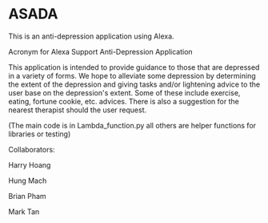 # ASADA
This is an anti-depression application using Alexa.

Acronym for Alexa Support Anti-Depression Application

This application is intended to provide guidance to those that are depressed in a variety of forms. 
We hope to alleviate some depression by determining the extent of the depression
and giving tasks and/or lightening advice to the user base on the depression's extent.
Some of these include exercise, eating, fortune cookie, etc. advices.
There is also a suggestion for the nearest therapist should the user request.

(The main code is in Lambda_function.py all others are helper functions for libraries or testing)


Collaborators:

Harry Hoang

Hung Mach

Brian Pham

Mark Tan

  
